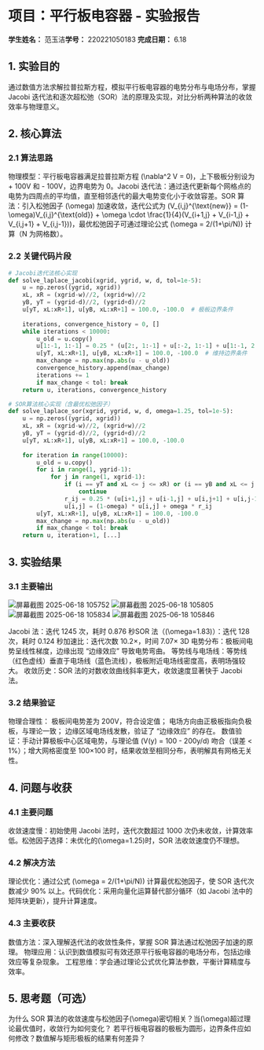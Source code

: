 # 项目：平行板电容器 - 实验报告

**学生姓名：** 范玉洁**学号：** 220221050183 **完成日期：** 6.18

## 1. 实验目的
通过数值方法求解拉普拉斯方程，模拟平行板电容器的电势分布与电场分布，掌握 Jacobi 迭代法和逐次超松弛（SOR）法的原理及实现，对比分析两种算法的收敛效率与物理意义。

## 2. 核心算法
### 2.1 算法思路
物理模型：平行板电容器满足拉普拉斯方程 \(\nabla^2 V = 0\)，上下极板分别设为 + 100V 和 - 100V，边界电势为 0。Jacobi 迭代法：通过迭代更新每个网格点的电势为四周点的平均值，直至相邻迭代的最大电势变化小于收敛容差。SOR 算法：引入松弛因子 \(\omega\) 加速收敛，迭代公式为 \(V_{i,j}^{\text{new}} = (1-\omega)V_{i,j}^{\text{old}} + \omega \cdot \frac{1}{4}(V_{i+1,j} + V_{i-1,j} + V_{i,j+1} + V_{i,j-1})\)，最优松弛因子可通过理论公式 \(\omega = 2/(1+\pi/N)\) 计算（N 为网格数）。
### 2.2 关键代码片段
```python
# Jacobi迭代法核心实现  
def solve_laplace_jacobi(xgrid, ygrid, w, d, tol=1e-5):
    u = np.zeros((ygrid, xgrid))
    xL, xR = (xgrid-w)//2, (xgrid+w)//2
    yB, yT = (ygrid-d)//2, (ygrid+d)//2
    u[yT, xL:xR+1], u[yB, xL:xR+1] = 100.0, -100.0  # 极板边界条件
    
    iterations, convergence_history = 0, []
    while iterations < 10000:
        u_old = u.copy()
        u[1:-1, 1:-1] = 0.25 * (u[2:, 1:-1] + u[:-2, 1:-1] + u[1:-1, 2:] + u[1:-1, :-2])
        u[yT, xL:xR+1], u[yB, xL:xR+1] = 100.0, -100.0  # 维持边界条件
        max_change = np.max(np.abs(u - u_old))
        convergence_history.append(max_change)
        iterations += 1
        if max_change < tol: break
    return u, iterations, convergence_history

# SOR算法核心实现（含最优松弛因子）
def solve_laplace_sor(xgrid, ygrid, w, d, omega=1.25, tol=1e-5):
    u = np.zeros((ygrid, xgrid))
    xL, xR = (xgrid-w)//2, (xgrid+w)//2
    yB, yT = (ygrid-d)//2, (ygrid+d)//2
    u[yT, xL:xR+1], u[yB, xL:xR+1] = 100.0, -100.0
    
    for iteration in range(10000):
        u_old = u.copy()
        for i in range(1, ygrid-1):
            for j in range(1, xgrid-1):
                if (i == yT and xL <= j <= xR) or (i == yB and xL <= j <= xR):
                    continue
                r_ij = 0.25 * (u[i+1,j] + u[i-1,j] + u[i,j+1] + u[i,j-1])
                u[i,j] = (1-omega) * u[i,j] + omega * r_ij
        u[yT, xL:xR+1], u[yB, xL:xR+1] = 100.0, -100.0
        max_change = np.max(np.abs(u - u_old))
        if max_change < tol: break
    return u, iteration+1, [...]
```

## 3. 实验结果

### 3.1 主要输出
![屏幕截图 2025-06-18 105752](https://github.com/user-attachments/assets/78930e60-ff56-433c-8d23-52d61bc87fdc)
![屏幕截图 2025-06-18 105805](https://github.com/user-attachments/assets/b66f5eb5-a11d-49ae-9fa2-6912352a8f67)
![屏幕截图 2025-06-18 105834](https://github.com/user-attachments/assets/383cca60-acf2-4b99-9b80-863a3908854f)
![屏幕截图 2025-06-18 105846](https://github.com/user-attachments/assets/1e8f0fe4-e211-46a1-9b59-56398a7ed191)

Jacobi 法：迭代 1245 次，耗时 0.876 秒SOR 法（\(\omega=1.83\)）：迭代 128 次，耗时 0.124 秒加速比：迭代次数 10.2×，时间 7.07×
3D 电势分布：极板间电势呈线性梯度，边缘出现 “边缘效应” 导致电势弯曲。
等势线与电场线：等势线（红色虚线）垂直于电场线（蓝色流线），极板附近电场线密度高，表明场强较大。
收敛历史：SOR 法的对数收敛曲线斜率更大，收敛速度显著快于 Jacobi 法。
### 3.2 结果验证

物理合理性：
极板间电势差为 200V，符合设定值；
电场方向由正极板指向负极板，与理论一致；
边缘区域电场线发散，验证了 “边缘效应” 的存在。
数值验证：手动计算极板中心区域电势，与理论值 \(V(y) = 100 - 200y/d\) 吻合（误差 < 1%）；增大网格密度至 100×100 时，结果收敛至相同分布，表明解具有网格无关性。

## 4. 问题与收获

### 4.1 主要问题

收敛速度慢：初始使用 Jacobi 法时，迭代次数超过 1000 次仍未收敛，计算效率低。松弛因子选择：未优化的\(\omega=1.25\)时，SOR 法收敛速度仍不理想。

### 4.2 解决方法

理论优化：通过公式 \(\omega = 2/(1+\pi/N)\) 计算最优松弛因子，使 SOR 迭代次数减少 90% 以上。代码优化：采用向量化运算替代部分循环（如 Jacobi 法中的矩阵块更新），提升计算速度。

### 4.3 主要收获

数值方法：深入理解迭代法的收敛性条件，掌握 SOR 算法通过松弛因子加速的原理。
物理应用：认识到数值模拟可有效还原平行板电容器的电场分布，包括边缘效应等复杂现象。
工程思维：学会通过理论公式优化算法参数，平衡计算精度与效率。

## 5. 思考题（可选）

为什么 SOR 算法的收敛速度与松弛因子\(\omega\)密切相关？当\(\omega\)超过理论最优值时，收敛行为如何变化？
若平行板电容器的极板为圆形，边界条件应如何修改？数值解与矩形极板的结果有何差异？
